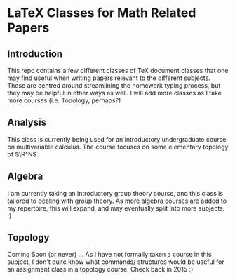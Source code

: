 LaTeX Classes for Math Related Papers
=====================================

Introduction
------------
This repo contains a few different classes of TeX document classes that one may find useful when writing papers relevant to the different subjects. These are centred around streamlining the homework typing process, but they may be helpful in other ways as well. I will add more classes as I take more courses (i.e. Topology, perhaps?)

Analysis
--------
This class is currently being used for an introductory undergraduate course on multivariable calculus. The course focuses on some elementary topology of $\R^N$.

Algebra
-------
I am currently taking an introductory group theory course, and this class is tailored to dealing with group theory. As more algebra courses are added to my repertoire, this will expand, and may eventually split into more subjects. :)

Topology
--------
Coming Soon (or never) ...
As I have not formally taken a course in this subject, I don't quite know what commands/ structures would be useful for an assignment class in a topology course. Check back in 2015 :)
